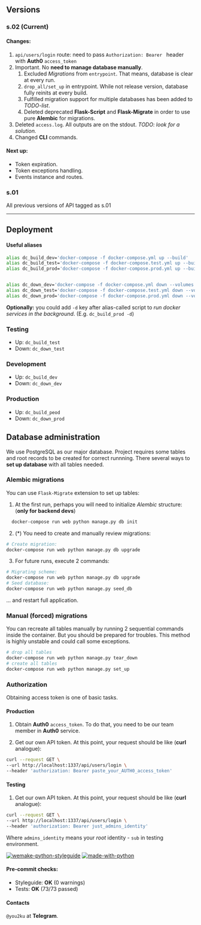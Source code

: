 ## Versions

### s.02 (Current) 

#### Changes:

1. ```api/users/login``` route: need to pass ```Authorization: Bearer ``` header with **Auth0** ```access_token```
2. Important. No **need to manage database manually**.
    1. Excluded *Migrations* from ```entrypoint```. That means, database is clear at every run.
    2. ```drop_all/set_up``` in entrypoint. While not release version, database fully reinits at every build.
    2. Fulfilled migration support for multiple databases has been added to *TODO-list*.
    3. Deleted deprecated **Flask-Script** and **Flask-Migrate** in order to use pure **Alembic** for migrations.
4. Deleted ```access.log```. All outputs are on the stdout. *TODO: look for a solution.*
5. Changed **CLI** commands.
#### Next up:

- Token expiration.
- Token exceptions handling.
- Events instance and routes.

### s.01
All previous versions of API tagged as s.01

-----------------------------------

## Deployment

#### Useful aliases
``` bash
alias dc_build_dev='docker-compose -f docker-compose.yml up --build'
alias dc_build_test='docker-compose -f docker-compose.test.yml up --build --abort-on-container-exit'
alias dc_build_prod='docker-compose -f docker-compose.prod.yml up --build'


alias dc_down_dev='docker-compose -f docker-compose.yml down --volumes --remove-orphans'
alias dc_down_test='docker-compose -f docker-compose.test.yml down --volumes --remove-orphans'
alias dc_down_prod='docker-compose -f docker-compose.prod.yml down --volumes --remove-orphans'
```
**Optionally:** you could add ```-d``` key after alias-called script to *run docker services in the background*. 
(E.g. ```dc_build_prod -d```)
### Testing
- Up: ```dc_build_test```
- Down: ```dc_down_test```
### Development
- Up: ```dc_build_dev```
- Down: ```dc_down_dev```
### Production
- Up: ```dc_build_peod```
- Down: ```dc_down_prod```

## Database administration
We use PostgreSQL as our major database. Project requires some tables and root records to be created for correct runnning.
There several ways to **set up database** with all tables needed.

### Alembic migrations
You can use ```Flask-Migrate``` extension to set up tables:
1. At the first run, perhaps you will need to initialize *Alembic* structure: (**only for backend devs**)

``` bash
  docker-compose run web python manage.py db init
```
2. (*) You need to create and manually review migrations:
```bash
# Create migration:
docker-compose run web python manage.py db upgrade
```
3. For future runs, execute 2 commands:

``` bash
# Migrating scheme:
docker-compose run web python manage.py db upgrade
# Seed database:
docker-compose run web python manage.py seed_db
```
... and restart full application.

### Manual (forced) migrations
You can recreate all tables manually by running 2 sequential commands inside the container. 
But you should be prepared for troubles. This method is highly unstable and could call some exceptions.

``` bash
# drop all tables
docker-compose run web python manage.py tear_down
# create all tables
docker-compose run web python manage.py set_up
```


### Authorization
Obtaining access token is one of basic tasks.
#### Production
1. Obtain **Auth0** ```access_token```.
To do that, you need to be our team member in **Auth0** service.
   
2. Get our own API token. At this point, your request should be like (**curl** analogue): 
``` bash
curl --request GET \
--url http://localhost:1337/api/users/login \
--header 'authorization: Bearer paste_your_AUTH0_access_token'
```

#### Testing
1. Get our own API token. At this point, your request should be like (**curl** analogue): 
``` bash
curl --request GET \
--url http://localhost:1337/api/users/login \
--header 'authorization: Bearer just_admins_identity'
```
Where ```admins_identity``` means your *root* identity - ```sub``` in testing environment.

[![wemake-python-styleguide](https://img.shields.io/badge/style-wemake-000000.svg)](https://github.com/wemake-services/wemake-python-styleguide)
[![made-with-python](https://img.shields.io/badge/Made%20with-Python-1f425f.svg)](https://www.python.org/)

#### Pre-commit checks:
- Styleguide: **OK** (0 warnings)
- Tests: **OK** (73/73 passed)

#### Contacts 
```@you2ku``` at **Telegram**.
